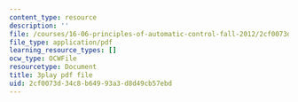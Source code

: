 ```yaml
---
content_type: resource
description: ''
file: /courses/16-06-principles-of-automatic-control-fall-2012/2cf0073d34c8b64993a3d8d49cb57ebd_sldnB9DVjUk.pdf
file_type: application/pdf
learning_resource_types: []
ocw_type: OCWFile
resourcetype: Document
title: 3play pdf file
uid: 2cf0073d-34c8-b649-93a3-d8d49cb57ebd
---
```

